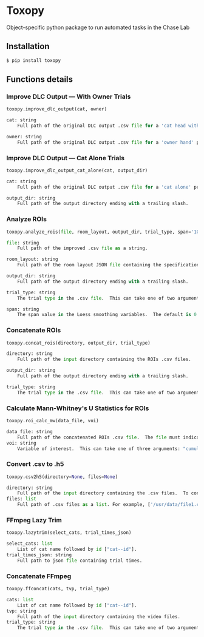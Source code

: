 # Toxopy
Object-specific python package to run automated tasks in the Chase Lab

## Installation
```bash
$ pip install toxopy
```

## Functions details

### Improve DLC Output –– With Owner Trials

```python
toxopy.improve_dlc_output(cat, owner)
```


```python
cat: string
    Full path of the original DLC output .csv file for a 'cat head with owner' project as a string.

owner: string
    Full path of the original DLC output .csv file for a 'owner hand' project as a string.
````


### Improve DLC Output –– Cat Alone Trials

```python
toxopy.improve_dlc_output_cat_alone(cat, output_dir)
```


```python
cat: string
    Full path of the original DLC output .csv file for a 'cat alone' project as a string.

output_dir: string
    Full path of the output directory ending with a trailing slash.
````


### Analyze ROIs

```python
toxopy.analyze_rois(file, room_layout, output_dir, trial_type, span='10')
```


```python
file: string
    Full path of the improved .csv file as a string.

room_layout: string
    Full path of the room layout JSON file containing the specification for the ROIs as a string.

output_dir: string
    Full path of the output directory ending with a trailing slash.

trial_type: string
    The trial type in the .csv file.  This can take one of two arguments: "cat_alone" or "with_owner".

span: string
    The span value in the Loess smoothing variables.  The default is 0.10.  This can be changed to 0.50 by passing span='05'.
````


### Concatenate ROIs

```python
toxopy.concat_rois(directory, output_dir, trial_type)
```


```python
directory: string
    Full path of the input directory containing the ROIs .csv files.

output_dir: string
    Full path of the output directory ending with a trailing slash.

trial_type: string
    The trial type in the .csv file.  This can take one of two arguments: "cat_alone" or "with_owner".
```


### Calculate Mann-Whitney's U Statistics for ROIs

```python
toxopy.roi_calc_mw(data_file, voi)
```


```python
data_file: string
    Full path of the concatenated ROIs .csv file.  The file must indicate the "infection_status"!
voi: string
    Variable of interest.  This can take one of three arguments: "cumulative_time_in_roi_sec", "avg_time_in_roi_sec", or "avg_vel_in_roi".
```


### Convert .csv to .h5

```python
toxopy.csv2h5(directory=None, files=None)
```


```python
directory: string
    Full path of the input directory containing the .csv files.  To convert multiple files, use this option.
files: list
    Full path of .csv files as a list. For example, ['/usr/data/file1.csv', '/usr/data/file2.csv']
```


### FFmpeg Lazy Trim

```python
toxopy.lazytrim(select_cats, trial_times_json)
```


```python
select_cats: list
    List of cat name followed by id ["cat--id"].
trial_times_json: string
    Full path to json file containing trial times.
```


### Concatenate FFmpeg

```python
toxopy.ffconcat(cats, tvp, trial_type)
```


```python
cats: list
    List of cat name followed by id ["cat--id"].
tvp: string
    Full path of the input directory containing the video files.
trial_type: string
    The trial type in the .csv file.  This can take one of two arguments: "cat_alone" or "with_owner".
```
